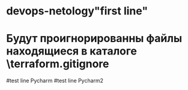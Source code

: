 # devops-netology"first line" 

# Будут проигнорированны файлы находящиеся в каталоге \terraform\.gitignore

#test line Pycharm
#test line Pycharm2
